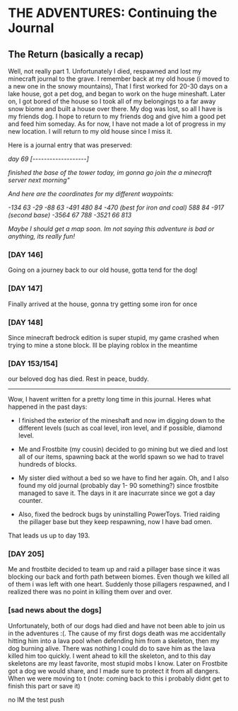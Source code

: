 # THE ADVENTURES: Continuing the Journal 

## The Return (basically a recap)
Well, not really part 1. Unfortunately I died, respawned and lost my minecraft journal to the grave. I remember back at my old house (i moved to a new one in the snowy mountains), That I first worked for 20-30 days on a lake house, got a pet dog, and began to work on the huge mineshaft. Later on, I got bored of the house so I took all of my belongings to a far away snow biome and built a house over there. My dog was lost, so all I have is my friends dog. I hope to return to my friends dog and give him a good pet and feed him someday. As for now, I have not made a lot of progress in my new location. I will return to my old house since I miss it.

Here is a journal entry that was preserved:

<i>day 69
[-------------------]

finished the base of the tower today, im gonna go join the a minecraft server next morning"

And here are the coordinates for my different waypoints:

-134 63 -29
-88 63 -491
480 84 -470 (best for iron and coal)
588 84 -917 (second base)
-3564 67 788 -3521 66 813

Maybe I should get a map soon. Im not saying this adventure is bad or anything, its really fun!</i>

### [DAY 146]
Going on a journey back to our old house, gotta tend for the dog!

### [DAY 147]
Finally arrived at the house, gonna try getting some iron for once

### [DAY 148]
Since minecraft bedrock edition is super stupid, my game crashed when trying to mine a stone block. Ill be playing roblox in the meantime

### [DAY 153/154]
our beloved dog has died. Rest in peace, buddy.

--- 
Wow, I havent written for a pretty long time in this journal. Heres what happened in the past days: 
- I finished the exterior of the mineshaft and now	 im digging down to the different levels (such as coal level, iron level, and if possible, diamond level. 

- Me and Frostbite (my cousin) decided to go mining but we died and lost all of our items, spawning back at the world spawn so we had to travel hundreds of blocks. 

- My sister died without a bed so we have to find her again. Oh, and I also found my old journal (probably day 1- 90 something?) since frostbite managed to save it. The days in it are inacurrate since we got a day counter. 

- Also, fixed the bedrock bugs by uninstalling PowerToys. Tried raiding the pillager base but they keep respawning, now I have bad omen.

That leads us up to day 193.

### [DAY 205]

Me and frostbite decided to team up and raid a pillager base since it was blocking our back and forth path between biomes. Even though we killed all of them i was left with one heart. Suddenly those pillagers respawned, and I realized there was no point in killing them over and over. 


### [sad news about the dogs]

Unfortunately, both of our dogs had died and have not been able to join us in the adventures :(. The cause of my first dogs death was me accidentally hitting him into a lava pool when defending him from a skeleton, then my dog burning alive. There was nothing I could do to save him as the lava killed him too quickly. I went ahead to kill the skeleton, and to this day skeletons are my least favorite, most stupid mobs I know. Later on Frostbite got a dog we would share, and I made sure to protect it from all dangers. When we were moving to t (note: coming back to this i probably didnt get to finish this part or save it)



no IM the test push
